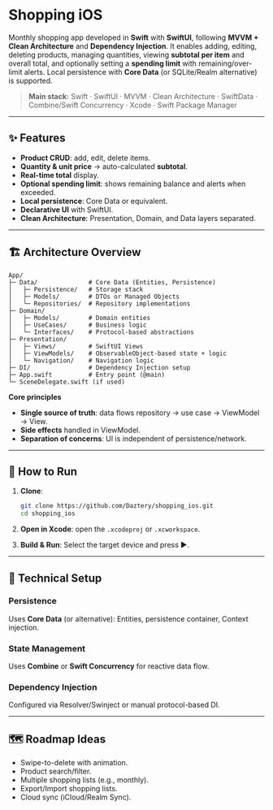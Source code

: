 # Shopping iOS

Monthly shopping app developed in **Swift** with **SwiftUI**, following **MVVM + Clean Architecture** and **Dependency Injection**. It enables adding, editing, deleting products, managing quantities, viewing **subtotal per item** and overall total, and optionally setting a **spending limit** with remaining/over-limit alerts. Local persistence with **Core Data** (or SQLite/Realm alternative) is supported.

> **Main stack:** Swift · SwiftUI · MVVM · Clean Architecture · SwiftData · Combine/Swift Concurrency · Xcode · Swift Package Manager

---

## ✨ Features

- **Product CRUD**: add, edit, delete items.
- **Quantity & unit price** → auto-calculated **subtotal**.
- **Real-time total** display.
- **Optional spending limit**: shows remaining balance and alerts when exceeded.
- **Local persistence**: Core Data or equivalent.
- **Declarative UI** with SwiftUI.
- **Clean Architecture**: Presentation, Domain, and Data layers separated.

---

## 🏗️ Architecture Overview

```
App/
├─ Data/              # Core Data (Entities, Persistence)
│   ├─ Persistence/   # Storage stack
│   ├─ Models/        # DTOs or Managed Objects
│   └─ Repositories/  # Repository implementations
├─ Domain/
│   ├─ Models/        # Domain entities
│   ├─ UseCases/      # Business logic
│   └─ Interfaces/    # Protocol-based abstractions
├─ Presentation/
│   ├─ Views/         # SwiftUI Views
│   ├─ ViewModels/    # ObservableObject-based state + logic
│   └─ Navigation/    # Navigation logic
├─ DI/                # Dependency Injection setup
├─ App.swift          # Entry point (@main)
└─ SceneDelegate.swift (if used)
```

**Core principles**

- **Single source of truth**: data flows repository → use case → ViewModel → View.
- **Side effects** handled in ViewModel.
- **Separation of concerns**: UI is independent of persistence/network.

---

## 🚀 How to Run

1. **Clone**:
   ```bash
   git clone https://github.com/Daztery/shopping_ios.git
   cd shopping_ios
   ```

2. **Open in Xcode**: open the `.xcodeproj` or `.xcworkspace`.

3. **Build & Run**: Select the target device and press ▶️.

---

## 🔧 Technical Setup

### Persistence
Uses **Core Data** (or alternative): Entities, persistence container, Context injection.

### State Management
Uses **Combine** or **Swift Concurrency** for reactive data flow.

### Dependency Injection
Configured via Resolver/Swinject or manual protocol-based DI.

---


## 🗺️ Roadmap Ideas

- Swipe-to-delete with animation.
- Product search/filter.
- Multiple shopping lists (e.g., monthly).
- Export/Import shopping lists.
- Cloud sync (iCloud/Realm Sync).
